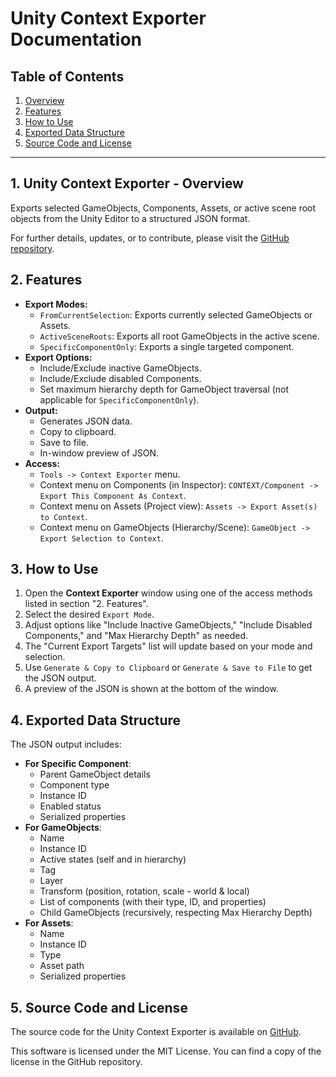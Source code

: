# Unity Context Exporter Documentation

## Table of Contents
1.  [Overview](#1-unity-context-exporter---overview)
2.  [Features](#2-features)
3.  [How to Use](#3-how-to-use)
4.  [Exported Data Structure](#4-exported-data-structure)
5.  [Source Code and License](#5-source-code-and-license)

---

## 1. Unity Context Exporter - Overview

Exports selected GameObjects, Components, Assets, or active scene root objects from the Unity Editor to a structured JSON format.

For further details, updates, or to contribute, please visit the [GitHub repository](https://github.com/ShamanicArts/UnityContextExporter/).

## 2. Features

*   **Export Modes:**
    *   `FromCurrentSelection`: Exports currently selected GameObjects or Assets.
    *   `ActiveSceneRoots`: Exports all root GameObjects in the active scene.
    *   `SpecificComponentOnly`: Exports a single targeted component.
*   **Export Options:**
    *   Include/Exclude inactive GameObjects.
    *   Include/Exclude disabled Components.
    *   Set maximum hierarchy depth for GameObject traversal (not applicable for `SpecificComponentOnly`).
*   **Output:**
    *   Generates JSON data.
    *   Copy to clipboard.
    *   Save to file.
    *   In-window preview of JSON.
*   **Access:**
    *   `Tools -> Context Exporter` menu.
    *   Context menu on Components (in Inspector): `CONTEXT/Component -> Export This Component As Context`.
    *   Context menu on Assets (Project view): `Assets -> Export Asset(s) to Context`.
    *   Context menu on GameObjects (Hierarchy/Scene): `GameObject -> Export Selection to Context`.

## 3. How to Use

1.  Open the **Context Exporter** window using one of the access methods listed in section "2. Features".
2.  Select the desired `Export Mode`.
3.  Adjust options like "Include Inactive GameObjects," "Include Disabled Components," and "Max Hierarchy Depth" as needed.
4.  The "Current Export Targets" list will update based on your mode and selection.
5.  Use `Generate & Copy to Clipboard` or `Generate & Save to File` to get the JSON output.
6.  A preview of the JSON is shown at the bottom of the window.

## 4. Exported Data Structure

The JSON output includes:

*   **For Specific Component**:
    *   Parent GameObject details
    *   Component type
    *   Instance ID
    *   Enabled status
    *   Serialized properties
*   **For GameObjects**:
    *   Name
    *   Instance ID
    *   Active states (self and in hierarchy)
    *   Tag
    *   Layer
    *   Transform (position, rotation, scale - world & local)
    *   List of components (with their type, ID, and properties)
    *   Child GameObjects (recursively, respecting Max Hierarchy Depth)
*   **For Assets**:
    *   Name
    *   Instance ID
    *   Type
    *   Asset path
    *   Serialized properties

## 5. Source Code and License

The source code for the Unity Context Exporter is available on [GitHub](https://github.com/ShamanicArts/UnityContextExporter/).

This software is licensed under the MIT License. You can find a copy of the license in the GitHub repository.